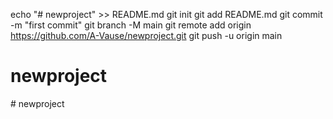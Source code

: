 echo "# newproject" >> README.md
git init
git add README.md
git commit -m "first commit"
git branch -M main
git remote add origin https://github.com/A-Vause/newproject.git
git push -u origin main

# newproject
#   n e w p r o j e c t  
 